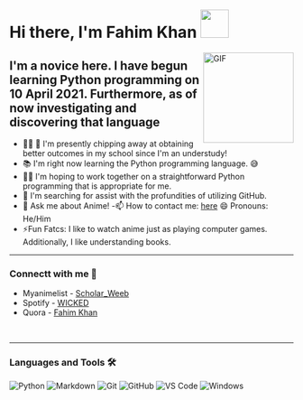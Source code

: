 # Hi there, I'm Fahim Khan <img width="50px" src="https://cliply.co/wp-content/uploads/2020/07/432007132_WAVING_HAND_3D_MONOCHROMATIC_400px.gif" />

<img align="right" alt="GIF" height="160px" src="https://i2.wp.com/i.pinimg.com/originals/a1/b4/f7/a1b4f74fa4a58add2d0ced137d60d7e0.gif" />

## I'm a novice here. I have begun learning Python programming on 10 April 2021. Furthermore, as of now investigating and discovering that language  

- 👨‍💻 🔭 I'm presently chipping away at obtaining better outcomes in my school since I'm an understudy!
- 📚 I'm right now learning the Python programming language.  😅
- 💪🏼 I'm hoping to work together on a straightforward Python programming that is appropriate for me.
- 🤔 I'm searching for assist with the profundities of utilizing GitHub. 
- 💬 Ask me about Anime! 
 -📫 How to contact me: [here](https://myanimelist.net/profile/Scholar_Weeb#lastcomment) 😄 Pronouns: He/Him 
- ⚡Fun Fatcs: I like to watch anime just as playing computer games. Additionally, I like understanding books.
---

### Connectt with me 📝
 - Myanimelist - [Scholar_Weeb](https://myanimelist.net/profile/Scholar_Weeb)
 - Spotify     - [WICKED](https://open.spotify.com/user/12i6efj2nobr47n93blrhs195)
 - Quora       - [Fahim Khan](https://www.quora.com/profile/Fahim-Khan-1024)

<br />

---

### Languages and Tools 🛠 

![Python](http://img.shields.io/badge/-Python-3776AB?style=flat-square&logo=python&logoColor=ffffff)
![Markdown](https://img.shields.io/badge/-Markdown-000000?style=flat-square&logo=markdown)
![Git](https://img.shields.io/badge/-Git-%23F05032?style=flat-square&logo=git&logoColor=%23ffffff)
![GitHub](https://img.shields.io/badge/-GitHub-181717?style=flat-square&logo=github)
![VS Code](http://img.shields.io/badge/-VS%20Code-007ACC?style=flat-square&logo=visual-studio-code&logoColor=ffffff)
![Windows](http://img.shields.io/badge/-Windows-0078D6?style=flat-square&logo=windows&logoColor=ffffff)


